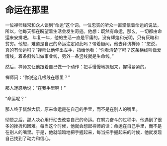 # 命运在那里

一位禅师经常和众人谈到“命运”这个词。一位忠实的听众一直坚信着命运的说法，所以，他每天都在盼望着生活会发生奇迹。他想：既然有命运，那么，一切都由命运来安排吧。 年复一年，他的生活一直是平庸的，没有辉煌和光明，只有灰暗和贫穷。他想，难道是自己的命运注定如此吗？带着疑问，他去拜访禅师：“您说，真的有命运吗？”禅师让他伸出左手，指给他看：“你看清楚了吗？这条横线叫做爱情线，着条斜线叫做事业线，另外一条竖线就是生命线。” 

然后，禅师又让他跟着自己做一个动作：把手慢慢地握起来，握得紧紧的。 

禅师问：“你说这几根线在哪里？” 

那人迷惑地说：“在我手里啊！” 

“命运呢？” 

那人终于恍然大悟，原来命运是在自己的手里，而不是在别人的嘴里。 

彻悟之后，那人决心用行动去改变自己的命运。在努力奋斗的过程中，他遇到了很多的挫折和困难。每当这个时候，他就会想起禅师的话：命运在自己手里，而不是在别人的嘴里。于是，他就暗暗地把手握起来，每当把手握起来的时候，他就发现自己找到了动力和信心。
 